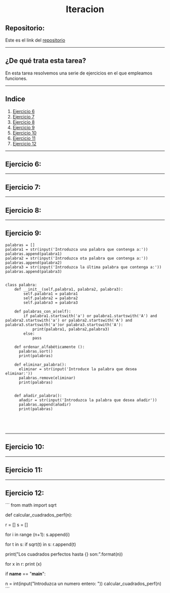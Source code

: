 <h1 align="center">	Iteracion </h1>
<h2>Repositorio:</h2>

Este es el link del [repositorio](https://github.com/albabernal03/iteracion)
***

<h2>¿De qué trata esta tarea?</h2>

En esta tarea resolvemos una serie de ejercicios en el que empleamos funciones.

***

## Indice
1. [Ejercicio 6](#id1)
2. [Ejercicio 7](#id2)
3. [Ejercicio 8](#id3)
4. [Ejercicio 9](#id4)
5. [Ejercicio 10](#id5)
6. [Ejercicio 11](#id6)
7. [Ejercicio 12](#id7)


***

## Ejercicio 6:<a name="id1"></a>


***

## Ejercicio 7:<a name="id2"></a>

***

## Ejercicio 8:<a name="id3"></a>

***

## Ejercicio 9:<a name="id4"></a>

```
palabras = []
palabra1 = str(input('Introduzca una palabra que contenga a:'))
palabras.append(palabra1)
palabra2 = str(input('Introduzca ota palabra que contenga a:'))
palabras.append(palabra2)
palabra3 = str(input('Introduzca la última palabra que contenga a:'))
palabras.append(palabra3)


class palabra:
    def __init__(self,palabra1, palabra2, palabra3):
        self.palabra1 = palabra1
        self.palabra2 = palabra2
        self.palabra3 = palabra3

    def palabras_con_a(self):
        if palabra1.startswith('a') or palabra1.startswith('A') and palabra2.startswith('a') or palabra2.startswith('A') and palabra3.startswith('a')or palabra3.startswith('A'):
            print(palabra1, palabra2,palabra3)
        else:
            pass
    
    def ordenar_alfabéticamente ():
      palabras.sort()
      print(palabras)
      
    def eliminar_palabra():
      eliminar = str(input('Introduce la palabra que desea eliminar:'))
      palabras.remove(eliminar)
      print(palabras)

      
    def añadir_palabra():
      añadir = str(input('Introduzca la palabra que desea añadir'))
      palabras.append(añadir)
      print(palabras)
      
      



```
***

## Ejercicio 10:<a name="id5"></a>


***

## Ejercicio 11:<a name="id6"></a>

***

## Ejercicio 12:<a name="id7"></a>

´´´
from math import sqrt

def calcular_cuadrados_perf(n):

  r = []
  s = []
 
  for i in range (n+1):
    s.append(i)

  for t in s:
      if sqrt(t) in s:
        r.append(t)

  print("Los cuadrados perfectos hasta {} son:".format(n))
  
  for x in r:
    print (x)

if __name__ == "__main__":

  n = int(input("Introduzca un numero entero: "))
  calcular_cuadrados_perf(n)´´´
